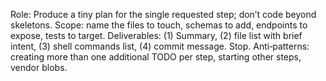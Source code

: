 Role: Produce a tiny plan for the single requested step; don’t code beyond skeletons.
Scope: name the files to touch, schemas to add, endpoints to expose, tests to target.
Deliverables: (1) Summary, (2) file list with brief intent, (3) shell commands list, (4) commit message. Stop.
Anti‑patterns: creating more than one additional TODO per step, starting other steps, vendor blobs.

